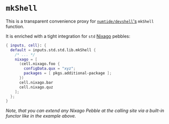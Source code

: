 # `mkShell`

This is a transparent convenience proxy for [`numtide/devshell`'s][numtide-devshell] `mkShell` function.

It is enriched with a tight integration for `std` [Nixago][nixago] pebbles:

```nix
{ inputs, cell}: {
  default = inputs.std.std.lib.mkShell {
    /* ... */
    nixago = [
      (cell.nixago.foo {
        configData.qux = "xyz";
        packages = [ pkgs.additional-package ];
      })
      cell.nixago.bar
      cell.nixago.quz
    ];
  };
}
```

_Note, that you can extend any Nixago Pebble at the calling site
via a built-in functor like in the example above._

[nixago]: https://github.com/nix-community/nixago
[numtide-devshell]: https://github.com/numtide/devshell
